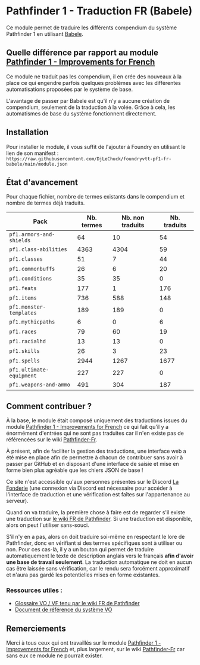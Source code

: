 # Pathfinder 1 - Traduction FR (Babele)

Ce module permet de traduire les différents compendium du système Pathfinder 1 en
utilisant [Babele](https://foundryvtt.com/packages/babele).

## Quelle différence par rapport au module [Pathfinder 1 - Improvements for French](https://foundryvtt.com/packages/pf1-fr)

Ce module ne traduit pas les compendium, il en crée des nouveaux à la place ce qui engendre parfois quelques problèmes
avec les différentes automatisations proposées par le système de base.

L'avantage de passer par Babele est qu'il n'y a aucune création de compendium, seulement de la traduction à la volée.
Grâce à cela, les automatismes de base du système fonctionnent directement.

## Installation

Pour installer le module, il vous suffit de l'ajouter à Foundry en utilisant le lien de son manifest :
`https://raw.githubusercontent.com/DjLeChuck/foundryvtt-pf1-fr-babele/main/module.json`

## État d'avancement

Pour chaque fichier, nombre de termes existants dans le compendium et nombre de termes déjà traduits.

| **Pack**                 | **Nb. termes** | **Nb. non traduits** | **Nb. traduits** |
|--------------------------|----------------|----------------------|------------------|
| `pf1.armors-and-shields` | 64             | 10                   | 54               |
| `pf1.class-abilities`    | 4363           | 4304                 | 59               |
| `pf1.classes`            | 51             | 7                    | 44               |
| `pf1.commonbuffs`        | 26             | 6                    | 20               |
| `pf1.conditions`         | 35             | 35                   | 0                |
| `pf1.feats`              | 177            | 1                    | 176              |
| `pf1.items`              | 736            | 588                  | 148              |
| `pf1.monster-templates`  | 189            | 189                  | 0                |
| `pf1.mythicpaths`        | 6              | 0                    | 6                |
| `pf1.races`              | 79             | 60                   | 19               |
| `pf1.racialhd`           | 13             | 13                   | 0                |
| `pf1.skills`             | 26             | 3                    | 23               |
| `pf1.spells`             | 2944           | 1267                 | 1677             |
| `pf1.ultimate-equipment` | 227            | 227                  | 0                |
| `pf1.weapons-and-ammo`   | 491            | 304                  | 187              |

## Comment contribuer ?

À la base, le module était composé uniquement des traductions issues du module
[Pathfinder 1 - Improvements for French](https://foundryvtt.com/packages/pf1-fr) ce qui fait qu'il y a énormément
d'entrées qui ne sont pas traduites car il n'en existe pas de référencées sur le
wiki [Pathfinder-Fr](https://www.pathfinder-fr.org/).

À présent, afin de faciliter la gestion des traductions, une interface web a été mise en place afin de permettre à
chacun de contribuer sans avoir à passer par GitHub et en disposant d'une interface de saisie et mise en forme bien plus
agréable que les chiers JSON de base !

Ce site n'est accessible qu'aux personnes présentes sur le Discord [La Fonderie](https://discord.com/invite/pPSDNJk)
(une connexion via Discord est nécessaire pour accéder à l'interface de traduction et une vérification est faîtes sur
l'appartenance au serveur).

Quand on va traduire, la première chose à faire est de regarder s'il existe une traduction sur
[le wiki FR de Pathfinder](https://www.pathfinder-fr.org/Wiki/Pathfinder-RPG.MainPage.ashx). Si une traduction est
disponible, alors on peut l'utiliser sans-souci.

S'il n'y en a pas, alors on doit traduire soi-même en respectant le lore de Pathfinder, donc en vérifiant si des termes
spécifiques sont à utiliser ou non. Pour ces cas-là, il y a un bouton qui permet de traduire automatiquement le texte
de description anglais vers le français **afin d'avoir une base de travail seulement**. La traduction automatique ne
doit en aucun cas être laissée sans vérification, car le rendu sera forcément approximatif et n'aura pas gardé les
potentielles mises en forme existantes.

### Ressources utiles :

* [Glossaire VO / VF tenu par le wiki FR de Pathfinder](https://docs.google.com/spreadsheets/d/1MZ5Nz424T1CRSNi00Ky7jG-TrcKZeCYgqoClRjTfaXQ/edit#gid=660929381)
* [Document de référence du système VO](https://www.d20pfsrd.com/)

## Remerciements

Merci à tous ceux qui ont travaillés sur le
module [Pathfinder 1 - Improvements for French](https://foundryvtt.com/packages/pf1-fr)
et, plus largement, sur le wiki [Pathfinder-Fr](https://www.pathfinder-fr.org/) car sans eux ce module ne pourrait
exister.
